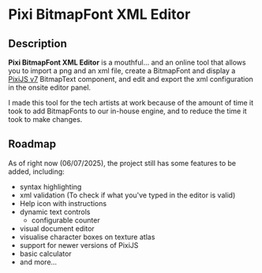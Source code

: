 # Pixi BitmapFont XML Editor
## Description
**Pixi BitmapFont XML Editor** is a mouthful... and an online tool that allows you to import a png and an xml file, create a BitmapFont and display a [PixiJS v7](https://pixijs.com) BitmapText component, and edit and export the xml configuration in the onsite editor panel.

I made this tool for the tech artists at work because of the amount of time it took to add BitmapFonts to our in-house engine, and to reduce the time it took to make changes.

## Roadmap
As of right now (06/07/2025), the project still has some features to be added, including: 
- syntax highlighting
- xml validation (To check if what you've typed in the editor is valid)
- Help icon with instructions
- dynamic text controls
    - configurable counter
- visual document editor
- visualise character boxes on texture atlas
- support for newer versions of PixiJS
- basic calculator
- and more...
